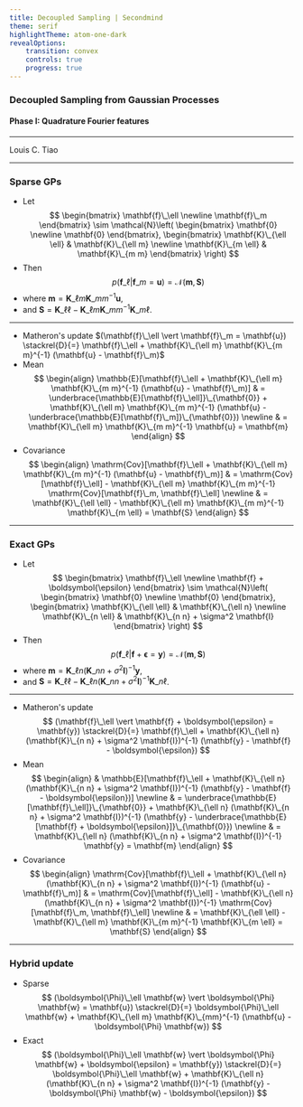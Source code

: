 ```yaml
---
title: Decoupled Sampling | Secondmind
theme: serif
highlightTheme: atom-one-dark
revealOptions:
    transition: convex
    controls: true
    progress: true
---
```


### Decoupled Sampling from Gaussian Processes

#### Phase I: Quadrature Fourier features 

***

Louis C. Tiao

---

### Sparse GPs
- Let
$$
\begin{bmatrix}
\mathbf{f}\_\ell \newline
\mathbf{f}\_m
\end{bmatrix} \sim
\mathcal{N}\left(  
\begin{bmatrix}
\mathbf{0} \newline
\mathbf{0}
\end{bmatrix},
\begin{bmatrix}
\mathbf{K}\_{\ell \ell} & \mathbf{K}\_{\ell m} \newline
\mathbf{K}\_{m \ell} & \mathbf{K}\_{m m} 
\end{bmatrix}
\right)
$$
- Then
$$
p(\mathbf{f}\_\ell \vert \mathbf{f}\_m = \mathbf{u}) = 
\mathcal{N}(\mathbf{m}, \mathbf{S})
$$
- where $\mathbf{m} = \mathbf{K}\_{\ell m} \mathbf{K}\_{m m}^{-1} \mathbf{u}$,
- and $\mathbf{S} = \mathbf{K}\_{\ell \ell} - \mathbf{K}\_{\ell m} \mathbf{K}\_{m m}^{-1} \mathbf{K}\_{m \ell}$.

----

- Matheron's update $(\mathbf{f}\_\ell \vert \mathbf{f}\_m = \mathbf{u}) \stackrel{D}{=} \mathbf{f}\_\ell + \mathbf{K}\_{\ell m} \mathbf{K}\_{m m}^{-1} (\mathbf{u} - \mathbf{f}\_m)$
- Mean
$$
\begin{align}
\mathbb{E}[\mathbf{f}\_\ell + \mathbf{K}\_{\ell m} \mathbf{K}\_{m m}^{-1} (\mathbf{u} - \mathbf{f}\_m)] & = 
\underbrace{\mathbb{E}[\mathbf{f}\_\ell]}\_{\mathbf{0}} + \mathbf{K}\_{\ell m} \mathbf{K}\_{m m}^{-1} (\mathbf{u} - \underbrace{\mathbb{E}[\mathbf{f}\_m]}\_{\mathbf{0}}) \newline & = \mathbf{K}\_{\ell m} \mathbf{K}\_{m m}^{-1} \mathbf{u} = \mathbf{m}
\end{align}
$$
- Covariance
$$
\begin{align}
\mathrm{Cov}[\mathbf{f}\_\ell + \mathbf{K}\_{\ell m} \mathbf{K}\_{m m}^{-1} (\mathbf{u} - \mathbf{f}\_m)] & = 
\mathrm{Cov}[\mathbf{f}\_\ell] - \mathbf{K}\_{\ell m} \mathbf{K}\_{m m}^{-1} \mathrm{Cov}[\mathbf{f}\_m, \mathbf{f}\_\ell] \newline & =
\mathbf{K}\_{\ell \ell} - \mathbf{K}\_{\ell m} \mathbf{K}\_{m m}^{-1} \mathbf{K}\_{m \ell} = \mathbf{S}
\end{align}
$$

---

### Exact GPs
- Let
$$
\begin{bmatrix}
\mathbf{f}\_\ell \newline
\mathbf{f} + \boldsymbol{\epsilon}
\end{bmatrix} \sim
\mathcal{N}\left(  
\begin{bmatrix}
\mathbf{0} \newline
\mathbf{0}
\end{bmatrix},
\begin{bmatrix}
\mathbf{K}\_{\ell \ell} & \mathbf{K}\_{\ell n} \newline
\mathbf{K}\_{n \ell} & \mathbf{K}\_{n n} +  \sigma^2 \mathbf{I}
\end{bmatrix}
\right)
$$
- Then
$$
p(\mathbf{f}\_\ell \vert \mathbf{f} + \boldsymbol{\epsilon} = \mathbf{y}) = 
\mathcal{N}(\mathbf{m}, \mathbf{S})
$$
- where $\mathbf{m} = \mathbf{K}\_{\ell n} (\mathbf{K}\_{n n} + \sigma^2 \mathbf{I})^{-1} \mathbf{y}$,
- and $\mathbf{S} = \mathbf{K}\_{\ell \ell} - \mathbf{K}\_{\ell n} (\mathbf{K}\_{n n} + \sigma^2 \mathbf{I})^{-1} \mathbf{K}\_{n \ell}$.

----

- Matheron's update 
$$
(\mathbf{f}\_\ell \vert \mathbf{f} + \boldsymbol{\epsilon} = \mathbf{y}) \stackrel{D}{=} 
\mathbf{f}\_\ell + \mathbf{K}\_{\ell n} (\mathbf{K}\_{n n} + \sigma^2 \mathbf{I})^{-1} (\mathbf{y} - \mathbf{f} - \boldsymbol{\epsilon})
$$
- Mean
$$
\begin{align}
& \mathbb{E}[\mathbf{f}\_\ell + \mathbf{K}\_{\ell n} (\mathbf{K}\_{n n} + \sigma^2 \mathbf{I})^{-1} (\mathbf{y} - \mathbf{f} - \boldsymbol{\epsilon})] \newline & = 
\underbrace{\mathbb{E}[\mathbf{f}\_\ell]}\_{\mathbf{0}} + \mathbf{K}\_{\ell n} (\mathbf{K}\_{n n} + \sigma^2 \mathbf{I})^{-1} (\mathbf{y} - \underbrace{\mathbb{E}[\mathbf{f} + \boldsymbol{\epsilon}]}\_{\mathbf{0}}) \newline & = \mathbf{K}\_{\ell n} (\mathbf{K}\_{n n} + \sigma^2 \mathbf{I})^{-1} \mathbf{y} = \mathbf{m}
\end{align}
$$
- Covariance
$$
\begin{align}
\mathrm{Cov}[\mathbf{f}\_\ell + \mathbf{K}\_{\ell n} (\mathbf{K}\_{n n} + \sigma^2 \mathbf{I})^{-1} (\mathbf{u} - \mathbf{f}\_m)] & = 
\mathrm{Cov}[\mathbf{f}\_\ell] - \mathbf{K}\_{\ell n} (\mathbf{K}\_{n n} + \sigma^2 \mathbf{I})^{-1} \mathrm{Cov}[\mathbf{f}\_m, \mathbf{f}\_\ell] \newline & =
\mathbf{K}\_{\ell \ell} - \mathbf{K}\_{\ell m} \mathbf{K}\_{m m}^{-1} \mathbf{K}\_{m \ell} = \mathbf{S}
\end{align}
$$

---

### Hybrid update
- Sparse
$$
(\boldsymbol{\Phi}\_\ell \mathbf{w} \vert \boldsymbol{\Phi} \mathbf{w} = \mathbf{u}) \stackrel{D}{=} 
\boldsymbol{\Phi}\_\ell \mathbf{w} + \mathbf{K}\_{\ell m} \mathbf{K}\_{mm}^{-1} (\mathbf{u} - \boldsymbol{\Phi} \mathbf{w})
$$
- Exact
$$
(\boldsymbol{\Phi}\_\ell \mathbf{w} \vert \boldsymbol{\Phi} \mathbf{w} + \boldsymbol{\epsilon} = \mathbf{y}) \stackrel{D}{=} 
\boldsymbol{\Phi}\_\ell \mathbf{w} + \mathbf{K}\_{\ell n} (\mathbf{K}\_{n n} + \sigma^2 \mathbf{I})^{-1} (\mathbf{y} - \boldsymbol{\Phi} \mathbf{w} - \boldsymbol{\epsilon})
$$
